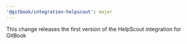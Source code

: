 ```yaml
---
'@gitbook/integration-helpscout': major
---
```


This change releases the first version of the HelpScout integration for GitBook

